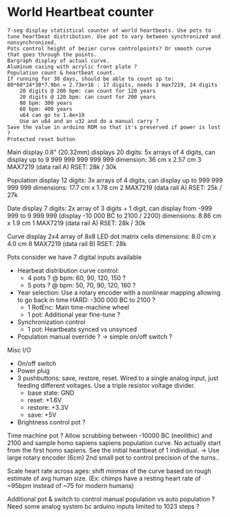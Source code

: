 # World Heartbeat counter

	7-seg display statistical counter of world heartbeats. Use pots to tune heartbeat distribution. Use pot to vary between synchronized and nonsynchronized.
	Pots control height of bezier curve controlpoints? Or smooth curve that goes through the points.
	Bargraph display of actual curve.
	Aluminum casing with acrylic front plate ?
	Population count & heartbeat count.
	If running for 30 days, should be able to count up to:
	80*60*24*30*7.9bn = 2.73e+16 : 17 digits, needs 3 max7219, 24 digits
		20 digits @ 200 bpm: can count for 120 years
		20 digits @ 120 bpm: can count for 200 years
		80 bpm: 300 years
		60 bpm: 400 years
		u64 can go to 1.8e+19
		Use an u64 and an u32 and do a manual carry ?
	Save the value in arduino ROM so that it's preserved if power is lost ?
	Protected reset button

Main display
	0.8" (20.32mm) displays
	20 digits: 5x arrays of 4 digits, can display up to 9 999 999 999 999 999
	dimension: 36 cm x 2.57 cm
	3 MAX7219 (data rail A)
	RSET: 28k / 30k
	
Population display
	12 digits: 3x arrays of 4 digits, can display up to 999 999 999 999
	dimensions: 17.7 cm x 1.78 cm
	2 MAX7219 (data rail A)
	RSET: 25k / 27k

Date display
	7 digits: 2x array of 3 digits + 1 digit, can display from -999 999 to 9 999 999 (display -10 000 BC to 2100 / 2200)
	dimensions: 8.86 cm x 1.9 cm
	1 MAX7219 (data rail A)
	RSET: 28k / 30k

Curve display
	2x4 array of 8x8 LED dot matrix cells
	dimensions: 8.0 cm x 4.0 cm
	8 MAX7219 (data rail B)
	RSET: 28k

Pots
	consider we have 7 digital inputs available
- Hearbeat distribution curve control:
	- 4 pots ? @ bpm: 60, 90, 120, 150 ?
	- 5 pots ? @ bpm: 50, 70, 90, 120, 160 ?
- Year selection: Use a rotary encoder with a nonlinear mapping allowing to go back in time HARD: -300 000 BC to 2100 ?
	- 1 RotEnc: Main time-machine wheel
	- 1 pot: Additional year fine-tune ?
- Synchronization control
	- 1 pot: Heartbeats synced vs unsynced
- Population manual override ? -> simple on/off switch ?

Misc I/O
- On/off switch
- Power plug
- 3 pushbuttons: save, restore, reset. Wired to a single analog input, just feeding different voltages. Use a triple resistor voltage divider.
	- base state: GND
	- reset: +1.6V
	- restore: +3.3V
	- save: +5V
- Brightness control pot ?



Time machine pot ? Allow scrubbing between -10000 BC (neolithic) and 2100 and sample homo sapiens sapiens population curve. No actually start from the first homo sapiens. See the initial heartbeat of 1 individual.
-> Use large rotary encoder (6cm)
2nd small pot to control precision of the turns..

Scale heart rate across ages: shift minmax of the curve based on rough estimate of avg human size. (Ex: chimps have a resting heart rate of ~95bpm instead of ~75 for modern humans)

Additional pot & switch to control manual population vs auto population ?
Need some analog system bc arduino inputs limited to 1023 steps ?

